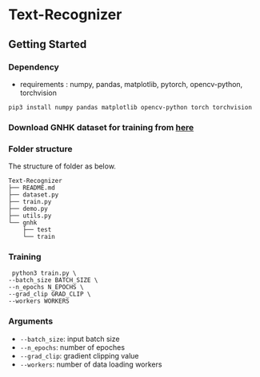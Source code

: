 # Text-Recognizer

## Getting Started
### Dependency
- requirements : numpy, pandas, matplotlib, pytorch, opencv-python, torchvision
```
pip3 install numpy pandas matplotlib opencv-python torch torchvision
```

### Download GNHK dataset for training from [here](https://www.goodnotes.com/gnhk)

### Folder structure

The structure of folder as below.

```
Text-Recognizer
├── README.md
├── dataset.py
├── train.py
├── demo.py
├── utils.py
└── gnhk
    ├── test
    └── train
```

### Training

```
 python3 train.py \
--batch_size BATCH_SIZE \
--n_epochs N_EPOCHS \
--grad_clip GRAD_CLIP \
--workers WORKERS
```

### Arguments
* `--batch_size`: input batch size
* `--n_epochs`: number of epoches
* `--grad_clip`: gradient clipping value
* `--workers`: number of data loading workers
